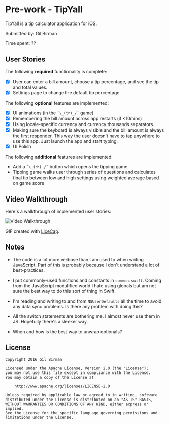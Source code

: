 # Pre-work - TipYall

TipYall is a tip calculator application for iOS.

Submitted by: Gil Birman

Time spent: ??

## User Stories

The following **required** functionality is complete:

* [X] User can enter a bill amount, choose a tip percentage, and see the tip and total values.
* [X] Settings page to change the default tip percentage.

The following **optional** features are implemented:
* [X] UI animations (in the `¯\_(ツ)_/¯` game)
* [X] Remembering the bill amount across app restarts (if <10mins)
* [X] Using locale-specific currency and currency thousands separators.
* [X] Making sure the keyboard is always visible and the bill amount is always the first responder. This way the user doesn't have to tap anywhere to use this app. Just launch the app and start typing.
* [X] UI Polish

The following **additional** features are implemented:

* Add a `¯\_(ツ)_/¯` button which opens the tipping game
* Tipping game walks user through series of questions and calculates final tip between low and high settings
using weighted average based on game score

## Video Walkthrough 

Here's a walkthrough of implemented user stories:

<img src='http://i.imgur.com/674ZJMC.gif' title='Video Walkthrough' width='' alt='Video Walkthrough' />

GIF created with [LiceCap](http://www.cockos.com/licecap/).

## Notes

- The code is a lot more verbose than I am used to when writing JavaScript.
Part of this is probably because I don't understand a lot of best-practices.

- I put commonly-used functions and constants in `common.swift`. Coming from the JavaScript
modulified world I hate using globals but am not sure the best way to do this sort of thing
in Swift.

- I'm reading and writing to and from `NSUserDefaults` all the time to avoid any data
sync problems. Is there any problem with doing this?

- All the switch statements are bothering me. I almost never use them in JS. Hopefully there's a sleeker way.

- When and how is the best way to unwrap optionals?

## License

    Copyright 2016 Gil Birman

    Licensed under the Apache License, Version 2.0 (the "License");
    you may not use this file except in compliance with the License.
    You may obtain a copy of the License at

        http://www.apache.org/licenses/LICENSE-2.0

    Unless required by applicable law or agreed to in writing, software
    distributed under the License is distributed on an "AS IS" BASIS,
    WITHOUT WARRANTIES OR CONDITIONS OF ANY KIND, either express or implied.
    See the License for the specific language governing permissions and
    limitations under the License.

